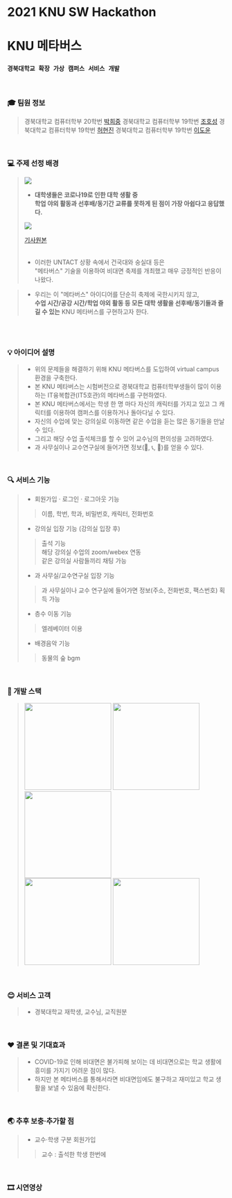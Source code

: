 # 2021 KNU SW Hackathon

# KNU 메타버스

### `경북대학교 확장 가상 캠퍼스 서비스 개발`

<br>

### :mortar_board: 팀원 정보
> 경북대학교 컴퓨터학부 20학번 [박희중](https://github.com/heej-ng)
> 경북대학교 컴퓨터학부 19학번 [조호성](https://github.com/Johoseong)
> 경북대학교 컴퓨터학부 19학번 [허현진](https://github.com/heohyeonjin)
> 경북대학교 컴퓨터학부 19학번 [이도윤](https://github.com/idoburnish)

<br>

### :computer: 주제 선정 배경
> <img src="https://insight-prd-data.s3.ap-northeast-2.amazonaws.com/wp-content/uploads/2020/07/003.png"><br>
>- **대학생들은 코로나19로 인한 대학 생활 중 <br>
> 학업 야외 활동과 선후배/동기간 교류를 못하게 된 점이 가장 아쉽다고 응답했다.**
>
><img src="https://user-images.githubusercontent.com/62900140/126696409-1da06baf-8439-45c2-96f4-68cef2802f29.png">
>
> [기사원본](http://www.civicnews.com/news/articleView.html?idxno=31752) 
> <br><br>
>-  이러한 UNTACT 상황 속에서 건국대와 숭실대 등은 <br>
>  "메타버스" 기술을 이용하여 비대면 축제를 개최했고 매우 긍정적인 반응이 나왔다.

>- 우리는 이 "메타버스" 아이디어를 단순히 축제에 국한시키지 않고,<br>
> **수업 시간/공강 시간/학업 야외 활동 등 모든 대학 생활을 선후배/동기들과 즐길 수 있는** KNU 메타버스를 구현하고자 한다.

<br>
<br>

### :bulb: 아이디어 설명
>- 위의 문제들을 해결하기 위해 KNU 메타버스를 도입하여 virtual campus 환경을 구축한다. <br>
>- 본 KNU 메타버스는 시험버전으로 경북대학교 컴퓨터학부생들이 많이 이용하는 IT융복합관(IT5호관)의 메타버스를 구현하였다. <br>
>- 본 KNU 메타버스에서는 학생 한 명 마다 자신의 캐릭터를 가지고 있고 그 캐릭터를 이용하여 캠퍼스를 이용하거나 돌아다닐 수 있다. <br>
>- 자신의 수업에 맞는 강의실로 이동하면 같은 수업을 듣는 많은 동기들을 만날 수 있다.
>- 그리고 해당 수업 출석체크를 할 수 있어 교수님의 편의성을 고려하였다.
>- 과 사무실이나 교수연구실에 들어가면 정보(:email:, :telephone_receiver:, :fax:)를 얻을 수 있다. <br>

<br>

### :mag: 서비스 기능
>- 회원가입 · 로그인 · 로그아웃 기능<br>
>> 이름, 학번, 학과, 비밀번호, 캐릭터, 전화번호<br>
>- 강의실 입장 기능 (강의실 입장 후)
>> 출석 기능<br>
>> 해당 강의실 수업의 zoom/webex 연동<br>
>> 같은 강의실 사람들끼리 채팅 가능
>- 과 사무실/교수연구실 입장 기능
>> 과 사무실이나 교수 연구실에 들어가면 정보(주소, 전화번호, 팩스번호) 획득 가능
>- 층수 이동 기능
>> 엘레베이터 이용
>- 배경음악 기능
>> 동물의 숲 bgm

<br>

### :wrench: 개발 스택

> <img src="https://user-images.githubusercontent.com/80497254/126691805-c1dd06c2-0629-48ac-8274-6e9a3d06ae34.png" width="200"> 
> <img src="https://user-images.githubusercontent.com/80497254/126691915-f2bce740-000c-4419-a5f6-d72f93761874.png" width="200"> 
> <img src="https://user-images.githubusercontent.com/80497254/126691859-758538fc-a8bc-4b74-8009-8eb319475060.png" width="200"> <br>
> 
> <img src="https://user-images.githubusercontent.com/80497254/126691900-1876c4d6-e501-4b72-b33f-ca21980c6887.png" width="200"> 
> <img src="https://user-images.githubusercontent.com/80497254/126691839-3997f032-3519-451f-92f0-176a2ee1805c.png" width="200"> <br>

<br>

### :blush: 서비스 고객
>- 경북대학교 재학생, 교수님, 교직원분

<br>

### :hearts: 결론 및 기대효과
>- COVID-19로 인해 비대면은 불가피해 보이는 데 비대면으로는 학교 생활에 흥미를 가지기 어려운 점이 많다.
>- 하지만 본 메타버스를 통해서라면 비대면임에도 불구하고 재미있고 학교 생활을 보낼 수 있음에 확신한다.

<br>

### :earth_asia: 추후 보충·추가할 점
>- 교수·학생 구분 회원가입
>> 교수 : 출석한 학생 한번에

<br>

### 🎞 시연영상

<br>
